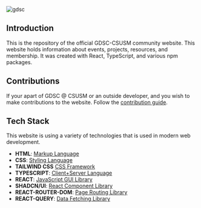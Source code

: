 ![gdsc](https://github.com/user-attachments/assets/5c3aa1c0-beed-4981-86d5-ec31304112fc)

## Introduction

This is the repository of the official GDSC-CSUSM community website. This website holds information about events, projects, resources, and membership. It was created with React, TypeScript, and various npm packages.

## Contributions

If your apart of GDSC @ CSUSM or an outside developer, and you wish to make contributions to the website. Follow the [contribution guide](/making-contributions.md).

## Tech Stack

This website is using a variety of technologies that is used in modern web development.

- **HTML**: [Markup Language](https://www.w3schools.com/html/)
- **CSS**: [Styling Language](https://www.w3schools.com/css/)
- **TAILWIND CSS** [CSS Framework](https://tailwindcss.com/)
- **TYPESCRIPT**: [Client+Server Language](https://www.typescriptlang.org/)
- **REACT**: [JavaScript GUI Library](https://react.dev/)
- **SHADCN/UI**: [React Component Library](https://ui.shadcn.com/)
- **REACT-ROUTER-DOM**: [Page Routing Library]()
- **REACT-QUERY**: [Data Fetching Library](https://tanstack.com/query/latest/docs/framework/react/overview)
